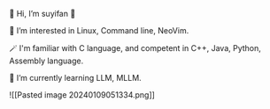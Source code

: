 👋 Hi, I’m suyifan 👻 

👀 I’m interested in Linux, Command line, NeoVim.

🪄 I'm familiar with C language, and competent in C++, Java, Python, Assembly language.

🌱 I’m currently learning LLM, MLLM.

![[Pasted image 20240109051334.png]]
